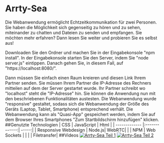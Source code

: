 # Arrty-Sea
Die Webanwendung ermöglicht Echtzeitkommunikation für zwei Personen. Sie haben die Möglichkeit sich gegenseitig zu hören und zu sehen, miteinander zu chatten und Dateien zu senden und empfangen. Sie möchten mehr erfahren? Dann lesen Sie weiter und probieren Sie es selbst aus!

Downloaden Sie den Ordner und machen Sie in der Eingabekonsole "npm install". In der Eingabekonsole starten Sie den Server, indem Sie "node server.js" eintippen.
Danach gehen Sie, in diesem Fall, auf "https://localhost:8080/".

Dann müssen Sie einfach einen Raum kreieren und diesen Link Ihrem Partner senden. Sie müssen Ihrem Partner die IP-Adresse des Rechners mitteilen auf dem der Server gestartet wurde. Ihr Partner schreibt wo "localhost" steht die "IP-Adresse" hin. Sie können die Anwendung nun mit den beschriebenen Funktionalitäten austesten.
Die Webanwendung wurde "responsive" gestaltet, sodass sich die Webanwendung der Größe des Geräts (Laptop, Tablet, Smartphone) entsprechend verhält.
Die Webanwendung kann als "Quasi-App" gespeichert werden, indem Sie auf dem Browser Ihres Smartphones "Zum Startbildschirm hinzufügen" klicken.
##Genutzte Technologien
| CSS       | JavaScript          | Html  |
| ------------- |:-------------:| -----:|
| Responsive Webdesign      | Node.js| WebRTC|
|      | NPM    |   Web Sockets |
|  |      |  Filetransfer|
##Videos
[![Arrty-Sea Teil 1](http://img.youtube.com/vi/JX7y5bS1gmc/0.jpg)](http://www.youtube.com/watch?v=JX7y5bS1gmc)
[![Arrty-Sea Teil 2](http://img.youtube.com/vi/t84eOtdcUDM/0.jpg)](http://www.youtube.com/watch?v=t84eOtdcUDM)
